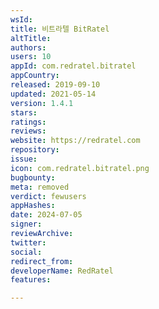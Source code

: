 ```yaml
---
wsId: 
title: 비트라텔 BitRatel
altTitle: 
authors: 
users: 10
appId: com.redratel.bitratel
appCountry: 
released: 2019-09-10
updated: 2021-05-14
version: 1.4.1
stars: 
ratings: 
reviews: 
website: https://redratel.com
repository: 
issue: 
icon: com.redratel.bitratel.png
bugbounty: 
meta: removed
verdict: fewusers
appHashes: 
date: 2024-07-05
signer: 
reviewArchive: 
twitter: 
social: 
redirect_from: 
developerName: RedRatel
features: 

---
```


